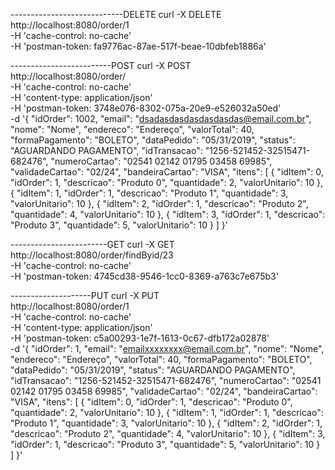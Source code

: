 ----------------------------DELETE
curl -X DELETE \
  http://localhost:8080/order/1 \
  -H 'cache-control: no-cache' \
  -H 'postman-token: fa9776ac-87ae-517f-beae-10dbfeb1886a'

-------------------------POST
curl -X POST \
  http://localhost:8080/order/ \
  -H 'cache-control: no-cache' \
  -H 'content-type: application/json' \
  -H 'postman-token: 3748e076-8302-075a-20e9-e526032a50ed' \
  -d '{
    "idOrder": 1002,
    "email": "dsadasdasdasdasdasdas@email.com.br",
    "nome": "Nome",
    "endereco": "Endereço",
    "valorTotal": 40,
    "formaPagamento": "BOLETO",
    "dataPedido": "05/31/2019",
    "status": "AGUARDANDO PAGAMENTO",
    "idTransacao": "1256-521452-32515471-682476",
    "numeroCartao": "02541 02142 01795 03458 69985",
    "validadeCartao": "02/24",
    "bandeiraCartao": "VISA",
    "itens": [
        {
            "idItem": 0,
            "idOrder": 1,
            "descricao": "Produto 0",
            "quantidade": 2,
            "valorUnitario": 10
        },
        {
            "idItem": 1,
            "idOrder": 1,
            "descricao": "Produto 1",
            "quantidade": 3,
            "valorUnitario": 10
        },
        {
            "idItem": 2,
            "idOrder": 1,
            "descricao": "Produto 2",
            "quantidade": 4,
            "valorUnitario": 10
        },
        {
            "idItem": 3,
            "idOrder": 1,
            "descricao": "Produto 3",
            "quantidade": 5,
            "valorUnitario": 10
        }
    ]
}'


------------------------GET
curl -X GET \
  http://localhost:8080/order/findByid/23 \
  -H 'cache-control: no-cache' \
  -H 'postman-token: 4745cd38-9546-1cc0-8369-a763c7e675b3'
  
  
--------------------PUT
curl -X PUT \
  http://localhost:8080/order/1 \
  -H 'cache-control: no-cache' \
  -H 'content-type: application/json' \
  -H 'postman-token: c5a00293-1e7f-1613-0c67-dfb172a02878' \
  -d '{
    "idOrder": 1,
    "email": "emailxxxxxxxx@email.com.br",
    "nome": "Nome",
    "endereco": "Endereço",
    "valorTotal": 40,
    "formaPagamento": "BOLETO",
    "dataPedido": "05/31/2019",
    "status": "AGUARDANDO PAGAMENTO",
    "idTransacao": "1256-521452-32515471-682476",
    "numeroCartao": "02541 02142 01795 03458 69985",
    "validadeCartao": "02/24",
    "bandeiraCartao": "VISA",
    "itens": [
        {
            "idItem": 0,
            "idOrder": 1,
            "descricao": "Produto 0",
            "quantidade": 2,
            "valorUnitario": 10
        },
        {
            "idItem": 1,
            "idOrder": 1,
            "descricao": "Produto 1",
            "quantidade": 3,
            "valorUnitario": 10
        },
        {
            "idItem": 2,
            "idOrder": 1,
            "descricao": "Produto 2",
            "quantidade": 4,
            "valorUnitario": 10
        },
        {
            "idItem": 3,
            "idOrder": 1,
            "descricao": "Produto 3",
            "quantidade": 5,
            "valorUnitario": 10
        }
    ]
}'

